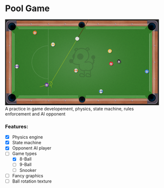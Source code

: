 # Pool Game
![](/Assets/ScreenShot.png)
A practice in game developement, physics, state machine, rules enforcement and AI opponent

### Features:

* [X] Physics engine
* [X] State machine
* [X] Opponent AI player
* [ ] Game types
    * [X] 8-Ball
    * [ ] 9-Ball
    * [ ] Snooker
* [ ] Fancy graphics
* [ ] Ball rotation texture
